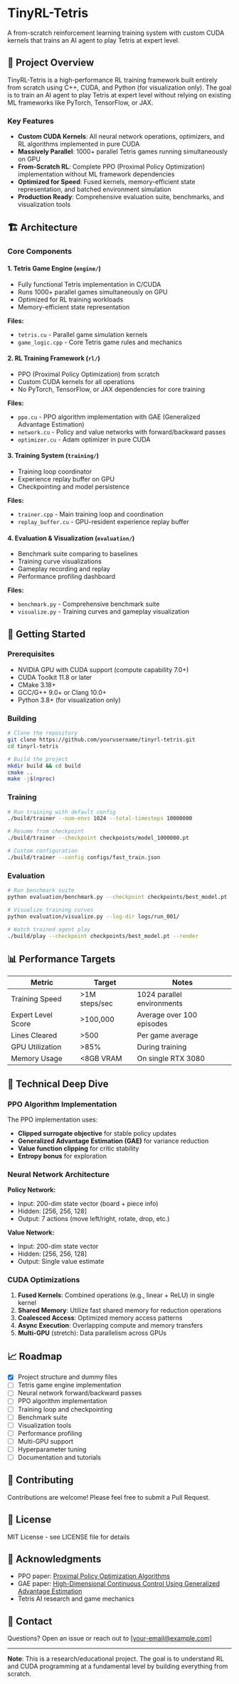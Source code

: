 # TinyRL-Tetris

A from-scratch reinforcement learning training system with custom CUDA kernels that trains an AI agent to play Tetris at expert level.

## 🎯 Project Overview

TinyRL-Tetris is a high-performance RL training framework built entirely from scratch using C++, CUDA, and Python (for visualization only). The goal is to train an AI agent to play Tetris at expert level without relying on existing ML frameworks like PyTorch, TensorFlow, or JAX.

### Key Features

- **Custom CUDA Kernels**: All neural network operations, optimizers, and RL algorithms implemented in pure CUDA
- **Massively Parallel**: 1000+ parallel Tetris games running simultaneously on GPU
- **From-Scratch RL**: Complete PPO (Proximal Policy Optimization) implementation without ML framework dependencies
- **Optimized for Speed**: Fused kernels, memory-efficient state representation, and batched environment simulation
- **Production Ready**: Comprehensive evaluation suite, benchmarks, and visualization tools

## 🏗️ Architecture

### Core Components

#### 1. Tetris Game Engine (`engine/`)
- Fully functional Tetris implementation in C/CUDA
- Runs 1000+ parallel games simultaneously on GPU
- Optimized for RL training workloads
- Memory-efficient state representation

**Files:**
- `tetris.cu` - Parallel game simulation kernels
- `game_logic.cpp` - Core Tetris game rules and mechanics

#### 2. RL Training Framework (`rl/`)
- PPO (Proximal Policy Optimization) from scratch
- Custom CUDA kernels for all operations
- No PyTorch, TensorFlow, or JAX dependencies for core training

**Files:**
- `ppo.cu` - PPO algorithm implementation with GAE (Generalized Advantage Estimation)
- `network.cu` - Policy and value networks with forward/backward passes
- `optimizer.cu` - Adam optimizer in pure CUDA

#### 3. Training System (`training/`)
- Training loop coordinator
- Experience replay buffer on GPU
- Checkpointing and model persistence

**Files:**
- `trainer.cpp` - Main training loop and coordination
- `replay_buffer.cu` - GPU-resident experience replay buffer

#### 4. Evaluation & Visualization (`evaluation/`)
- Benchmark suite comparing to baselines
- Training curve visualizations
- Gameplay recording and replay
- Performance profiling dashboard

**Files:**
- `benchmark.py` - Comprehensive benchmark suite
- `visualize.py` - Training curves and gameplay visualization

## 🚀 Getting Started

### Prerequisites

- NVIDIA GPU with CUDA support (compute capability 7.0+)
- CUDA Toolkit 11.8 or later
- CMake 3.18+
- GCC/G++ 9.0+ or Clang 10.0+
- Python 3.8+ (for visualization only)

### Building

```bash
# Clone the repository
git clone https://github.com/yourusername/tinyrl-tetris.git
cd tinyrl-tetris

# Build the project
mkdir build && cd build
cmake ..
make -j$(nproc)
```

### Training

```bash
# Run training with default config
./build/trainer --num-envs 1024 --total-timesteps 10000000

# Resume from checkpoint
./build/trainer --checkpoint checkpoints/model_1000000.pt

# Custom configuration
./build/trainer --config configs/fast_train.json
```

### Evaluation

```bash
# Run benchmark suite
python evaluation/benchmark.py --checkpoint checkpoints/best_model.pt --episodes 1000

# Visualize training curves
python evaluation/visualize.py --log-dir logs/run_001/

# Watch trained agent play
./build/play --checkpoint checkpoints/best_model.pt --render
```

## 📊 Performance Targets

| Metric | Target | Notes |
|--------|--------|-------|
| Training Speed | >1M steps/sec | 1024 parallel environments |
| Expert Level Score | >100,000 | Average over 100 episodes |
| Lines Cleared | >500 | Per game average |
| GPU Utilization | >85% | During training |
| Memory Usage | <8GB VRAM | On single RTX 3080 |

## 🔬 Technical Deep Dive

### PPO Algorithm Implementation

The PPO implementation uses:
- **Clipped surrogate objective** for stable policy updates
- **Generalized Advantage Estimation (GAE)** for variance reduction
- **Value function clipping** for critic stability
- **Entropy bonus** for exploration

### Neural Network Architecture

**Policy Network:**
- Input: 200-dim state vector (board + piece info)
- Hidden: [256, 256, 128]
- Output: 7 actions (move left/right, rotate, drop, etc.)

**Value Network:**
- Input: 200-dim state vector
- Hidden: [256, 256, 128]
- Output: Single value estimate

### CUDA Optimizations

1. **Fused Kernels**: Combined operations (e.g., linear + ReLU) in single kernel
2. **Shared Memory**: Utilize fast shared memory for reduction operations
3. **Coalesced Access**: Optimized memory access patterns
4. **Async Execution**: Overlapping compute and memory transfers
5. **Multi-GPU** (stretch): Data parallelism across GPUs

## 📈 Roadmap

- [x] Project structure and dummy files
- [ ] Tetris game engine implementation
- [ ] Neural network forward/backward passes
- [ ] PPO algorithm implementation
- [ ] Training loop and checkpointing
- [ ] Benchmark suite
- [ ] Visualization tools
- [ ] Performance profiling
- [ ] Multi-GPU support
- [ ] Hyperparameter tuning
- [ ] Documentation and tutorials

## 🤝 Contributing

Contributions are welcome! Please feel free to submit a Pull Request.

## 📝 License

MIT License - see LICENSE file for details

## 🙏 Acknowledgments

- PPO paper: [Proximal Policy Optimization Algorithms](https://arxiv.org/abs/1707.06347)
- GAE paper: [High-Dimensional Continuous Control Using Generalized Advantage Estimation](https://arxiv.org/abs/1506.02438)
- Tetris AI research and game mechanics

## 📧 Contact

Questions? Open an issue or reach out to [your-email@example.com]

---

**Note**: This is a research/educational project. The goal is to understand RL and CUDA programming at a fundamental level by building everything from scratch.
